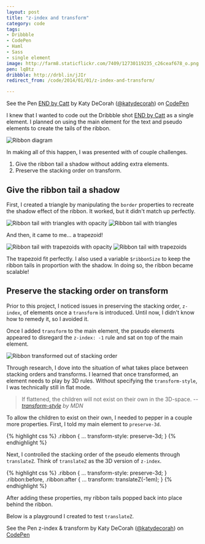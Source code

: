 ```yaml
---
layout: post
title: "z-index and transform"
category: code
tags:
- Dribbble
- CodePen
- Haml
- Sass
- single element
image: http://farm8.staticflickr.com/7409/12730119235_c26ceaf678_o.png
pen: lqBtz
dribbble: http://drbl.in/jJIr
redirect_from: /code/2014/01/01/z-index-and-transform/

---
```



<p data-height="400" data-theme-id="97" data-slug-hash="lqBtz" data-user="katydecorah" data-default-tab="result" class='codepen'>See the Pen <a href='http://codepen.io/katydecorah/pen/lqBtz'>END by Catt</a> by Katy DeCorah (<a href='http://codepen.io/katydecorah'>@katydecorah</a>) on <a href='http://codepen.io'>CodePen</a></p>

I knew that I wanted to code out the Dribbble shot [END by Catt](http://drbl.in/jJIr) as a single element. I planned on using the main element for the text and pseudo elements to create the tails of the ribbon.

![Ribbon diagram](http://farm8.staticflickr.com/7409/12730119235_c26ceaf678_o.png)

In making all of this happen, I was presented with of couple challenges.

1. Give the ribbon tail a shadow without adding extra elements.
2. Preserve the stacking order on transform.

## Give the ribbon tail a shadow

First, I created a triangle by manipulating the `border` properties to recreate the shadow effect of the ribbon. It worked, but it didn't match up perfectly.

![Ribbon tail with triangles with opacity](http://farm8.staticflickr.com/7320/12730118965_f0fd2fc653_o.png)
![Ribbon tail with triangles](http://farm8.staticflickr.com/7374/12730595314_72bf0f4849_o.png)

And then, it came to me&hellip; a trapezoid!

![Ribbon tail with trapezoids with opacity](http://farm8.staticflickr.com/7317/12730595464_24caa00dba_o.png)
![Ribbon tail with trapezoids](http://farm8.staticflickr.com/7459/12730118995_d6dcbfac16_o.png)

The trapezoid fit perfectly. I also used a variable `$ribbonSize` to keep the ribbon tails in proportion with the shadow. In doing so, the ribbon became scalable!

## Preserve the stacking order on transform

Prior to this project, I noticed issues in preserving the stacking order, `z-index`, of elements once a `transform` is introduced. Until now, I didn't know how to remedy it, so I avoided it.

Once I added `transform` to the main element, the pseudo elements appeared to disregard the `z-index: -1` rule and sat on top of the main element.

![Ribbon transformed out of stacking order](http://farm8.staticflickr.com/7372/12730595494_33df26c087_o.png)

Through research, I dove into the situation of what takes place between stacking orders and transforms. I learned that once transformed, an element needs to play by 3D rules. Without specifying the `transform-style`, I was technically still in flat mode.

> If flattened, the children will not exist on their own in the 3D-space.
> <cite>-- <a href="https://developer.mozilla.org/en-US/docs/Web/CSS/transform-style">transform-style</a> by MDN</cite>

To allow the children to exist on their own, I needed to pepper in a couple more properties. First, I told my main element to `preserve-3d`.

{% highlight css %}
.ribbon {
	...
	transform-style: preserve-3d;
}
{% endhighlight %}

Next, I controlled the stacking order of the pseudo elements through `translateZ`. Think of `translateZ` as the 3D version of `z-index`.

{% highlight css %}
.ribbon {
	...
	transform-style: preserve-3d;
}
.ribbon:before, .ribbon:after {
	...
	transform: translateZ(-1em);
}
{% endhighlight %}

After adding these properties, my ribbon tails popped back into place behind the ribbon.

Below is a playground I created to test `translateZ`.

<p data-height="375" data-theme-id="97" data-slug-hash="lKkAF" data-user="katydecorah" data-default-tab="result" class='codepen'>See the Pen z-index &amp; transform by Katy DeCorah (<a href='http://codepen.io/katydecorah'>@katydecorah</a>) on <a href='http://codepen.io'>CodePen</a></p>
